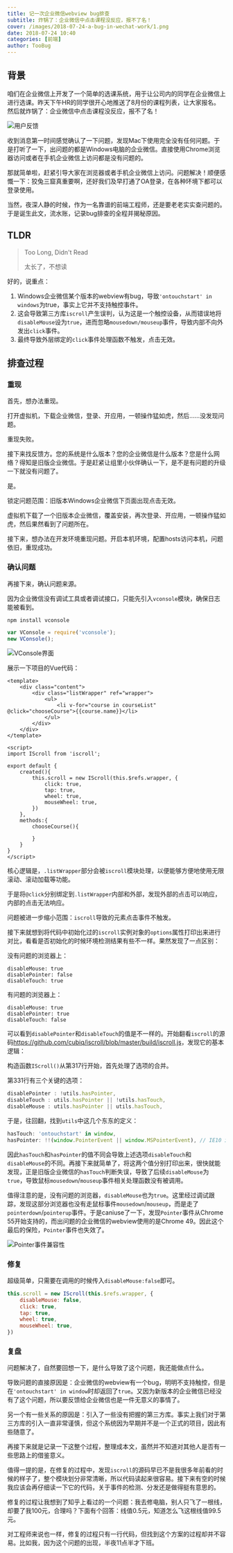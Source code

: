 ```yaml
---
title: 记一次企业微信webview bug排查
subtitle: 炸锅了：企业微信中点击课程没反应，报不了名！
cover: /images/2018-07-24-a-bug-in-wechat-work/1.png
date: 2018-07-24 10:40
categories: [前端]
author: TooBug
---
```


## 背景

咱们在企业微信上开发了一个简单的选课系统，用于让公司内的同学在企业微信上进行选课。昨天下午HR的同学很开心地推送了8月份的课程列表，让大家报名。然后就炸锅了：企业微信中点击课程没反应，报不了名！

![用户反馈](/images/2018-07-24-a-bug-in-wechat-work/1.png)

收到消息第一时间感觉确认了一下问题，发现Mac下使用完全没有任何问题。于是打听了一下，出问题的都是Windows电脑的企业微信。直接使用Chrome浏览器访问或者在手机企业微信上访问都是没有问题的。

那就简单啦，赶紧引导大家在浏览器或者手机企业微信上访问。问题解决！顺便感慨一下：狡兔三窟真重要啊，还好我们及早打通了OA登录，在各种环境下都可以登录使用。

当然，夜深人静的时候，作为一名靠谱的前端工程师，还是要老老实实查问题的。于是诞生此文，流水账，记录bug排查的全程并揭秘原因。

<!-- more -->

## TLDR

> Too Long, Didn't Read
>
> 太长了，不想读

好的，说重点：

1. Windows企业微信某个版本的webview有bug，导致`'ontouchstart' in windows`为true，事实上它并不支持触控事件。
2. 这会导致第三方库`iscroll`产生误判，认为这是一个触控设备，从而错误地将`disableMouse`设为`true`，进而忽略`mousedown/mouseup`事件，导致内部不向外发出`click`事件。
3. 最终导致外层绑定的`click`事件处理函数不触发，点击无效。

## 排查过程

### 重现

首先，想办法重现。

打开虚拟机，下载企业微信，登录、开应用，一顿操作猛如虎，然后……没发现问题。

重现失败。

接下来找反馈方。您的系统是什么版本？您的企业微信是什么版本？您是什么网络？得知是旧版企业微信。于是赶紧让组里小伙伴确认一下，是不是有问题的升级一下就没有问题了。

是。

锁定问题范围：旧版本Windows企业微信下页面出现点击无效。

虚拟机下载了一个旧版本企业微信，覆盖安装，再次登录、开应用，一顿操作猛如虎，然后果然看到了问题所在。

接下来，想办法在开发环境重现问题。开启本机环境，配置hosts访问本机，问题依旧，重现成功。

### 确认问题

再接下来，确认问题来源。

因为企业微信没有调试工具或者调试接口，只能先引入`vconsole`模块，确保日志能被看到。

```sh
npm install vconsole
```

```javascript
var VConsole = require('vconsole');
new VConsole();
```

![VConsole界面](/images/2018-07-24-a-bug-in-wechat-work/2.png)

展示一下项目的Vue代码：

```vue
<template>
    <div class="content">
        <div class="listWrapper" ref="wrapper">
            <ul>
                <li v-for="course in courseList" @click="chooseCourse">{{course.name}}</li>
            </ul>
        </div>
    </div>
</template>

<script>
import IScroll from 'iscroll';

export default {
    created(){
        this.scroll = new IScroll(this.$refs.wrapper, {
            click: true,
            tap: true,
            wheel: true,
            mouseWheel: true,
        })
    },
    methods:{
        chooseCourse(){

        }
    }
}
</script>
```

核心逻辑是，`.listWrapper`部分会被`iscroll`模块处理，以便能够方便地使用无限滚动、滚动加载等功能。

于是将`@click`分别绑定到`.listWrapper`内部和外部，发现外部的点击可以响应，内部的点击无法响应。

问题被进一步缩小范围：`iscroll`导致的元素点击事件不触发。

接下来就想到将代码中初始化过的`iscroll`实例对象的`options`属性打印出来进行对比，看看是否初始化的时候环境检测结果有些不一样。果然发现了一点区别：

没有问题的浏览器上：

```
disableMouse: true
disablePointer: false
disableTouch: true
```

有问题的浏览器上：

```
disableMouse: true
disablePointer: true
disableTouch: false
```

可以看到`disablePointer`和`disableTouch`的值是不一样的。开始翻看`iscroll`的源码<https://github.com/cubiq/iscroll/blob/master/build/iscroll.js>，发现它的基本逻辑：

构造函数`IScroll()`从第317行开始，首先处理了选项的合并。

第331行有三个关键的选项：

```javascript
disablePointer : !utils.hasPointer,
disableTouch : utils.hasPointer || !utils.hasTouch,
disableMouse : utils.hasPointer || utils.hasTouch,
```

于是，往回翻，找到`utils`中这几个东东的定义：

```javascript
hasTouch: 'ontouchstart' in window,
hasPointer: !!(window.PointerEvent || window.MSPointerEvent), // IE10 is prefixed
```

因此`hasTouch`和`hasPointer`的值不同会导致上述选项`disableTouch`和`disableMouse`的不同。再接下来就简单了，将这两个值分别打印出来，很快就能发现，正是旧版企业微信的`hasTouch`判断失误，导致了后续`disableMouse`为`true`，导致鼠标`mousedown`/`mouseup`事件相关处理函数没有被调用。

值得注意的是，没有问题的浏览器，`disableMouse`也为`true`。这里经过调试跟踪，发现这部分浏览器也没有走鼠标事件`mousedown`/`mouseup`，而是走了`pointerdown`/`pointerup`事件。于是caniuse了一下，发现`Pointer`事件从Chrome 55开始支持的，而出问题的企业微信的webview使用的是Chrome 49。因此这个最后的保险，`Pointer`事件也失效了。

![Pointer事件兼容性](/images/2018-07-24-a-bug-in-wechat-work/3.png)

### 修复

超级简单，只需要在调用的时候传入`disableMouse:false`即可。

```javascript
this.scroll = new IScroll(this.$refs.wrapper, {
    disableMouse: false,
    click: true,
    tap: true,
    wheel: true,
    mouseWheel: true,
})
```

### 复盘

问题解决了，自然要回想一下，是什么导致了这个问题，我还能做点什么。

导致问题的直接原因是：企业微信的webview有一个bug，明明不支持触控，但是在`'ontouchstart' in window`时却返回了`true`。又因为新版本的企业微信已经没有了这个问题，所以要反馈给企业微信也是一件无意义的事情了。

另一个有一些关系的原因是：引入了一些没有把握的第三方库。事实上我们对于第三方库的引入一直非常谨慎，但这个系统因为早期并不是一个正式的项目，因此有些随意了。

再接下来就是记录一下这整个过程，整理成本文，虽然并不知道对其他人是否有一些思路上的借鉴意义。

值得一提的是，在修复的过程中，发现`iscroll`的源码早已不是我很多年前看的时候的样子了，整个模块划分非常清晰，所以代码读起来很容易。接下来有空的时候我应该会再仔细读一下它的代码，关于事件的检测、分发还是做得挺有意思的。

修复的过程让我想到了知乎上看过的一个问题：我去修电脑，别人只飞了一根线，却要了我100元，合理吗？下面有个回答：线值0.5元，知道怎么飞这根线值99.5元。

对工程师来说也一样，修复的过程只有一行代码，但找到这个方案的过程却并不容易。比如我，因为这个问题的出现，半夜11点半才下班。
